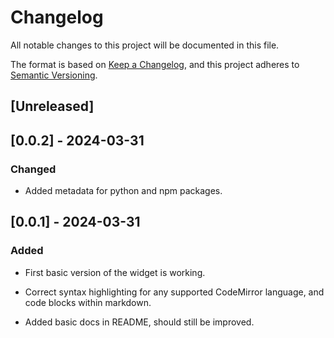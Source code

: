 # Changelog

All notable changes to this project will be documented in this file.

The format is based on [Keep a Changelog](https://keepachangelog.com/en/1.0.0/),
and this project adheres to [Semantic Versioning](https://semver.org/spec/v2.0.0.html).

## [Unreleased]

## [0.0.2] - 2024-03-31

### Changed

- Added metadata for python and npm packages.

## [0.0.1] - 2024-03-31

### Added

- First basic version of the widget is working.

- Correct syntax highlighting for any supported CodeMirror language, and code blocks within markdown.

- Added basic docs in README, should still be improved.

